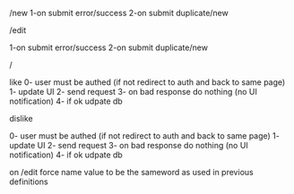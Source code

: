 /new
1-on submit error/success
2-on submit duplicate/new

/edit

1-on submit error/success
2-on submit duplicate/new

/

like
0- user must be authed (if not redirect to auth and back to same page)
1- update UI
2- send request
3- on bad response do nothing (no UI notification)
4- if ok udpate db

dislike

0- user must be authed (if not redirect to auth and back to same page)
1- update UI
2- send request
3- on bad response do nothing (no UI notification)
4- if ok udpate db

on /edit force name value to be the sameword as used in previous definitions
